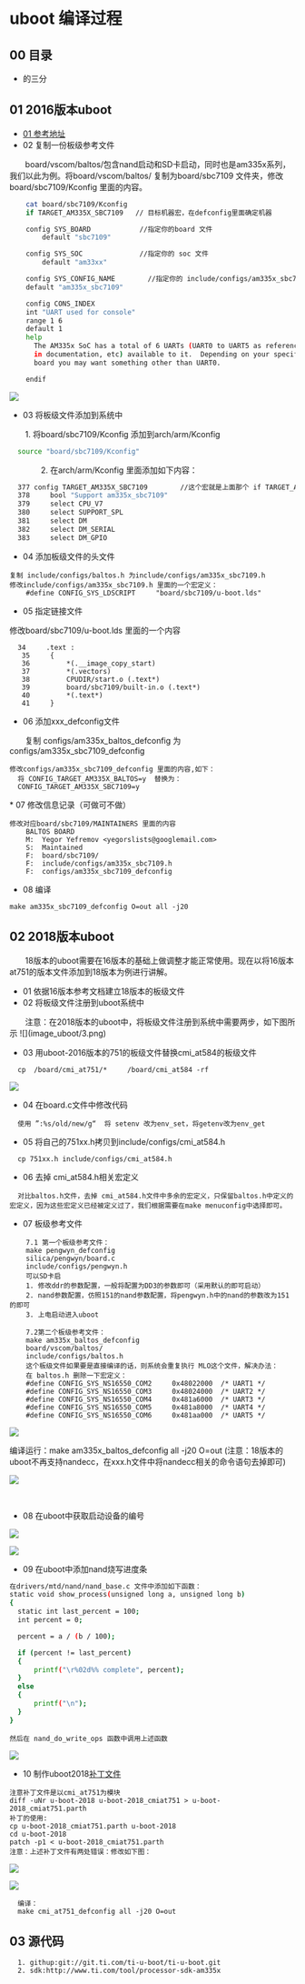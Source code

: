 # uboot 编译过程
## 00 目录
* 的三分

## 01 2016版本uboot
* [01 参考地址](http://www.cnblogs.com/chenfulin5/p/6393415.html)
* 02 复制一份板级参考文件
<div>
    &nbsp;&nbsp;&nbsp;&nbsp;&nbsp;&nbsp;&nbsp;board/vscom/baltos/包含nand启动和SD卡启动，同时也是am335x系列，我们以此为例。将board/vscom/baltos/ 复制为board/sbc7109 文件夹，修改board/sbc7109/Kconfig 里面的内容。

```sh
    cat board/sbc7109/Kconfig
    if TARGET_AM335X_SBC7109   // 目标机器宏，在defconfig里面确定机器

    config SYS_BOARD            //指定你的board 文件
        default "sbc7109"

    config SYS_SOC              //指定你的 soc 文件
        default "am33xx"

    config SYS_CONFIG_NAME        //指定你的 include/configs/am335x_sbc7109.h 为配置头文件
    default "am335x_sbc7109"

    config CONS_INDEX
    int "UART used for console"
    range 1 6
    default 1
    help
      The AM335x SoC has a total of 6 UARTs (UART0 to UART5 as referenced
      in documentation, etc) available to it.  Depending on your specific
      board you may want something other than UART0.

    endif
```

![](image_uboot/1.png)
</div>

* 03 将板级文件添加到系统中
<div>&nbsp;&nbsp;&nbsp;&nbsp;&nbsp;&nbsp;&nbsp;1. 将board/sbc7109/Kconfig 添加到arch/arm/Kconfig

```sh
  source "board/sbc7109/Kconfig"
```
&nbsp;&nbsp;&nbsp;&nbsp;&nbsp;&nbsp;&nbsp;&nbsp;&nbsp;&nbsp;&nbsp;&nbsp;&nbsp;&nbsp;2. 在arch/arm/Kconfig 里面添加如下内容：
```sh
  377 config TARGET_AM335X_SBC7109        //这个宏就是上面那个 if TARGET_AM335X_SBC7109 的前置条件                                          
  378     bool "Support am335x_sbc7109"                                               
  379     select CPU_V7                                                               
  380     select SUPPORT_SPL                                                          
  381     select DM                                                                   
  382     select DM_SERIAL                                                            
  383     select DM_GPIO     
```
</div>

* 04 添加板级文件的头文件

```#!/bin/sh
复制 include/configs/baltos.h 为include/configs/am335x_sbc7109.h
修改include/configs/am335x_sbc7109.h 里面的一个宏定义：
    #define CONFIG_SYS_LDSCRIPT     "board/sbc7109/u-boot.lds"

```
* 05 指定链接文件
<div>
修改board/sbc7109/u-boot.lds 里面的一个内容

```#!/bin/sh
  34     .text :                                                                     
   35     {                                                                           
   36         *(.__image_copy_start)                                                  
   37         *(.vectors)                                                             
   38         CPUDIR/start.o (.text*)                                                 
   39         board/sbc7109/built-in.o (.text*)                                       
   40         *(.text*)                                                               
   41     }     
```
</div>

* 06 添加xxx_defconfig文件
<div>
&nbsp;&nbsp;&nbsp;&nbsp;&nbsp;&nbsp;&nbsp;复制 configs/am335x_baltos_defconfig 为 configs/am335x_sbc7109_defconfig

```#!/bin/sh
修改configs/am335x_sbc7109_defconfig 里面的内容,如下：
  将 CONFIG_TARGET_AM335X_BALTOS=y  替换为：
  CONFIG_TARGET_AM335X_SBC7109=y
```
</div>
* 07 修改信息记录（可做可不做）

```#!/bin/sh
修改对应board/sbc7109/MAINTAINERS 里面的内容
    BALTOS BOARD
    M:  Yegor Yefremov <yegorslists@googlemail.com>
    S:  Maintained
    F:  board/sbc7109/
    F:  include/configs/am335x_sbc7109.h
    F:  configs/am335x_sbc7109_defconfig

```
* 08 编译

```#!/bin/sh
make am335x_sbc7109_defconfig O=out all -j20

```

## 02 2018版本uboot
<div>
&nbsp;&nbsp;&nbsp;&nbsp;&nbsp;&nbsp;&nbsp;18版本的uboot需要在16版本的基础上做调整才能正常使用。现在以将16版本at751的版本文件添加到18版本为例进行讲解。
</div>

* 01 依据16版本参考文档建立18版本的板级文件
* 02 将板级文件注册到uboot系统中
<div>&nbsp;&nbsp;&nbsp;&nbsp;&nbsp;&nbsp;&nbsp;注意：在2018版本的uboot中，将板级文件注册到系统中需要两步，如下图所示
![](image_uboot/3.png)
</div>


* 03 用uboot-2016版本的751的板级文件替换cmi_at584的板级文件
```#!/bin/sh
  cp  /board/cmi_at751/*     /board/cmi_at584 -rf
```
![](image_uboot/4.png)

* 04 在board.c文件中修改代码
```#!/bin/sh
  使用 ”:%s/old/new/g“  将 setenv 改为env_set，将getenv改为env_get
```

* 05 将自己的751xx.h拷贝到include/configs/cmi_at584.h
```#!/bin/sh
  cp 751xx.h include/configs/cmi_at584.h
```

* 06 去掉 cmi_at584.h相关宏定义
```#!/bin/sh
  对比baltos.h文件，去掉 cmi_at584.h文件中多余的宏定义，只保留baltos.h中定义的宏定义，因为这些宏定义已经被定义过了，我们根据需要在make menuconfig中选择即可。
```

* 07 板级参考文件

```#!/bin/sh
    7.1 第一个板级参考文件：
    make pengwyn_defconfig      
    silica/pengwyn/board.c
    include/configs/pengwyn.h
    可以SD卡启
    1. 修改ddr的参数配置，一般将配置为DD3的参数即可（采用默认的即可启动）
    2. nand参数配置，仿照151的nand参数配置，将pengwyn.h中的nand的参数改为151的即可
    3. 上电启动进入uboot
```
```#!/bin/sh
    7.2第二个板级参考文件：
    make am335x_baltos_defconfig
    board/vscom/baltos/
    include/configs/baltos.h
    这个板级文件如果要是直接编译的话，则系统会重复执行 MLO这个文件，解决办法：
    在 baltos.h 删除一下宏定义：
    #define CONFIG_SYS_NS16550_COM2     0x48022000  /* UART1 */
    #define CONFIG_SYS_NS16550_COM3     0x48024000  /* UART2 */
    #define CONFIG_SYS_NS16550_COM4     0x481a6000  /* UART3 */
    #define CONFIG_SYS_NS16550_COM5     0x481a8000  /* UART4 */
    #define CONFIG_SYS_NS16550_COM6     0x481aa000  /* UART5 */
```

![](image_uboot/5.png)

<div>
  编译运行：make am335x_baltos_defconfig all -j20 O=out
(注意：18版本的uboot不再支持nandecc，在xxx.h文件中将nandecc相关的命令语句去掉即可)

  ![](image_uboot/6.png)
</div>
<br>


* 08 在uboot中获取启动设备的编号

![](image_uboot/7.png)

![](image_uboot/8.png)


* 09 在uboot中添加nand烧写进度条

```sh
在drivers/mtd/nand/nand_base.c 文件中添加如下函数：
static void show_process(unsigned long a, unsigned long b)
{
  static int last_percent = 100;
  int percent = 0;

  percent = a / (b / 100);

  if (percent != last_percent)
  {
      printf("\r%02d%% complete", percent);
  }
  else
  {
      printf("\n");
  }
}
```

    然后在 nand_do_write_ops 函数中调用上述函数
![](image_uboot/9.png)

* 10 制作uboot2018[补丁文件](u-boot-2018_cmiat751.parth)
```#!/bin/sh
注意补丁文件是以cmi_at751为模块
diff -uNr u-boot-2018 u-boot-2018_cmiat751 > u-boot-2018_cmiat751.parth
补丁的使用:
cp u-boot-2018_cmiat751.parth u-boot-2018
cd u-boot-2018
patch -p1 < u-boot-2018_cmiat751.parth
注意：上述补丁文件有两处错误：修改如下图：
```

![](image_uboot/11.png)

![](image_uboot/12.png)

```#!/bin/sh
  编译：
  make cmi_at751_defconfig all -j20 O=out
```
## 03 源代码
```#!/bin/sh
  1. githup:git://git.ti.com/ti-u-boot/ti-u-boot.git
  2. sdk:http://www.ti.com/tool/processor-sdk-am335x
```
